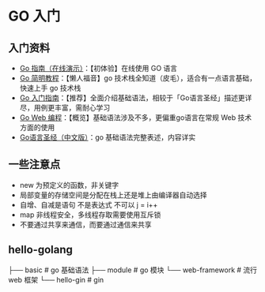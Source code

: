 # GO 入门

## 入门资料

- [Go 指南（在线演示）](https://tour.go-zh.org/)：【初体验】在线使用 GO 语言
- [Go 简明教程](https://geektutu.com/post/quick-golang.html)：【懒人福音】go 技术栈全知道（皮毛），适合有一点语言基础，快速上手 go 技术栈
- [Go 入门指南](https://www.kancloud.cn/kancloud/the-way-to-go/72432)：【推荐】全面介绍基础语法，相较于「Go语言圣经」描述更详尽，用例更丰富，需耐心学习
- [Go Web 编程](https://astaxie.gitbooks.io/build-web-application-with-golang/zh/)：【概览】基础语法涉及不多，更偏重go语言在常规 Web 技术方面的使用
- [Go语言圣经（中文版）](https://yar999.gitbooks.io/gopl-zh/content/)：go 基础语法完整表述，内容详实

## 一些注意点

- new 为预定义的函数，非关键字
- 局部变量的存储空间是分配在栈上还是堆上由编译器自动选择
- 自增、自减是语句 不是表达式 不可以 j = i++
- map 非线程安全，多线程存取需要使用互斥锁
- 不要通过共享来通信，而要通过通信来共享

## hello-golang

├── basic          # go 基础语法
├── module         # go 模块
└── web-framework  # 流行 web 框架
    └── hello-gin  # gin
